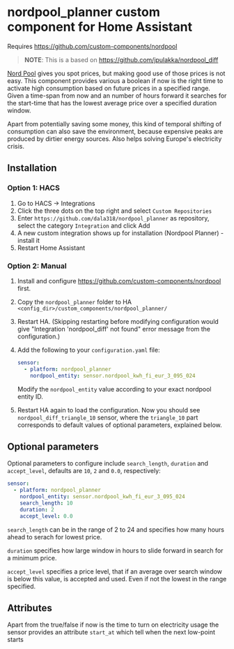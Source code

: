 # nordpool_planner custom component for Home Assistant

Requires https://github.com/custom-components/nordpool

> **NOTE**: This is a based on https://github.com/jpulakka/nordpool_diff

[Nord Pool](https://www.nordpoolgroup.com/) gives you spot prices, but making good use of those prices is not easy.
This component provides various a boolean if now is the right time to activate high consumption based on future prices
in a specified range. Given a time-span from now and an number of hours forward it searches for the start-time that has the
lowest average price over a specified duration window.

Apart from potentially saving some money, this kind of temporal shifting of consumption can also save the environment,
because expensive peaks are produced by dirtier energy sources. Also helps solving Europe's electricity crisis.

## Installation

### Option 1: HACS
1. Go to HACS -> Integrations
2. Click the three dots on the top right and select `Custom Repositories`
3. Enter `https://github.com/dala318/nordpool_planner` as repository, select the category `Integration` and click Add
4. A new custom integration shows up for installation (Nordpool Planner) - install it
5. Restart Home Assistant

### Option 2: Manual

1. Install and configure https://github.com/custom-components/nordpool first.
2. Copy the `nordpool_planner` folder to HA `<config_dir>/custom_components/nordpool_planner/`
3. Restart HA. (Skipping restarting before modifying configuration would give "Integration 'nordpool_diff' not found"
   error message from the configuration.)
4. Add the following to your `configuration.yaml` file:

    ```yaml
    sensor:
      - platform: nordpool_planner
        nordpool_entity: sensor.nordpool_kwh_fi_eur_3_095_024
    ```

   Modify the `nordpool_entity` value according to your exact nordpool entity ID.

5. Restart HA again to load the configuration. Now you should see `nordpool_diff_triangle_10` sensor, where
   the `triangle_10` part corresponds to default values of optional parameters, explained below.

## Optional parameters

Optional parameters to configure include `search_length`, `duration` and `accept_level`, defaults are `10`, `2`
and `0.0`, respectively:

 ```yaml
 sensor:
   - platform: nordpool_planner
     nordpool_entity: sensor.nordpool_kwh_fi_eur_3_095_024
     search_length: 10
     duration: 2
     accept_level: 0.0
 ```

`search_length` can be in the range of 2 to 24 and specifies how many hours ahead to serach for lowest price.

`duration` specifies how large window in hours to slide forward in search for a minimum price.

`accept_level` specifies a price level, that if an average over search window is below this value, is accepted and used. Even if not the lowest in the range specified.

## Attributes

Apart from the true/false if now is the time to turn on electricity usage the sensor provides an attribute `start_at` which tell when the next low-point starts
